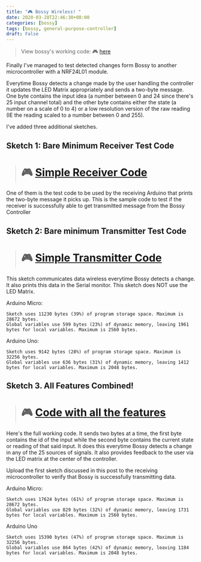 ```yaml
---
title: "🎮 Bossy Wireless! "
date: 2020-03-28T22:46:30+08:00
categories: [bossy]
tags: [bossy, general-purpose-controller]
draft: False
---
```


> View bossy's working code: 🎮 [here](https://github.com/mithi/bossy)


Finally I've managed to test detected changes form Bossy to another
microcontroller with a NRF24L01 module.

Everytime Bossy detects a change made by the user handling the controller
it updates the LED Matrix appropriately and sends a two-byte message.
One byte contains the input idea (a number between 0 and 24 since there's 25
input channel total) and the other byte contains either the state (a number
on a scale of 0 to 4) or a low resolution version of the raw reading (IE the
reading scaled to a number between 0 and 255).


I've added three additional sketches.

## Sketch 1: Bare Minimum Receiver Test Code

> # 🎮 [Simple Receiver Code](https://github.com/mithi/bossy/tree/master/examples/bossy_simple_receiver/bossy_simple_receiver.ino)

One of them is the test code to  be used by the receiving Arduino that prints
the two-byte message it picks up. This is the sample code to test if the receiver is successfully
  able to get transmitted message from the Bossy Controller

## Sketch 2: Bare minimum Transmitter Test Code

> # 🎮 [Simple Transmitter Code](https://github.com/mithi/bossy/blob/master/examples/bossy_simple_transmitter/bossy_simple_transmitter.ino)

This sketch communicates data wireless everytime Bossy detects a change. It also prints this data in the Serial monitor.
This sketch does NOT use the LED Matrix.

Arduino Micro:
```
Sketch uses 11230 bytes (39%) of program storage space. Maximum is 28672 bytes.
Global variables use 599 bytes (23%) of dynamic memory, leaving 1961 bytes for local variables. Maximum is 2560 bytes.

```
Arduino Uno:
```
Sketch uses 9142 bytes (28%) of program storage space. Maximum is 32256 bytes.
Global variables use 636 bytes (31%) of dynamic memory, leaving 1412 bytes for local variables. Maximum is 2048 bytes.

```

## Sketch 3. All Features Combined!

> # 🎮 [Code with all the features](https://github.com/mithi/bossy/blob/master/examples/bossy_matrix_transmitter/bossy_matrix_transmitter.ino)

Here's the full working code.
It sends two bytes at a time, the first byte contains the id of the input
while the second byte contains the current state or reading of that said input.
It does this everytime Bossy detects a change in any of the 25 sources of signals.
It also provides feedback to the user via the LED matrix at the center of the controller.

Upload the first sketch discussed in this post to the receiving microcontroller
to verify that Bossy is successfully transmitting data.


Arduino Micro:
```
Sketch uses 17624 bytes (61%) of program storage space. Maximum is 28672 bytes.
Global variables use 829 bytes (32%) of dynamic memory, leaving 1731 bytes for local variables. Maximum is 2560 bytes.
```

Arduino Uno
```
Sketch uses 15390 bytes (47%) of program storage space. Maximum is 32256 bytes.
Global variables use 864 bytes (42%) of dynamic memory, leaving 1184 bytes for local variables. Maximum is 2048 bytes.
```
